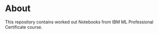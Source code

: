 # About

This repository contains worked out Notebooks from IBM ML Professional Certificate course.
